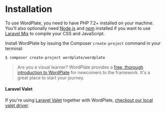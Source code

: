 # Installation

To use WordPlate, you need to have PHP 7.2+ installed on your machine. You'll also optionally need [Node.js](https://nodejs.org/en) and [npm](https://www.npmjs.com) installed if you want to use [Laravel Mix](https://laravel.com/docs/5.8/mix) to compile your CSS and JavaScript.

Install WordPlate by issuing the Composer `create-project` command in your terminal:

```bash
$ composer create-project wordplate/wordplate
```

> Are you a visual learner? WordPlate provides a [free, thorough introduction to WordPlate](https://www.youtube.com/playlist?list=PLigSAMFNpkZiVpi0rSzoWhS4qa4JPq09O) for newcomers to the framework. It's a great place to start your journey.

#### Laravel Valet

If you're using [Laravel Valet](https://laravel.com/docs/5.8/valet) together with WordPlate, [checkout our local valet driver](https://github.com/wordplate/valet#readme).
